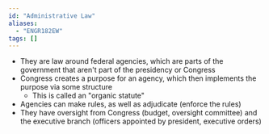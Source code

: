 ```yaml
---
id: "Administrative Law"
aliases:
  - "ENGR182EW"
tags: []
---
```


- They are law around federal agencies, which are parts of the government that
  aren't part of the presidency or Congress
- Congress creates a purpose for an agency, which then implements the purpose
  via some structure
  - This is called an "organic statute"
- Agencies can make rules, as well as adjudicate (enforce the rules)
- They have oversight from Congress (budget, oversight committee) and the
  executive branch (officers appointed by president, executive orders)
